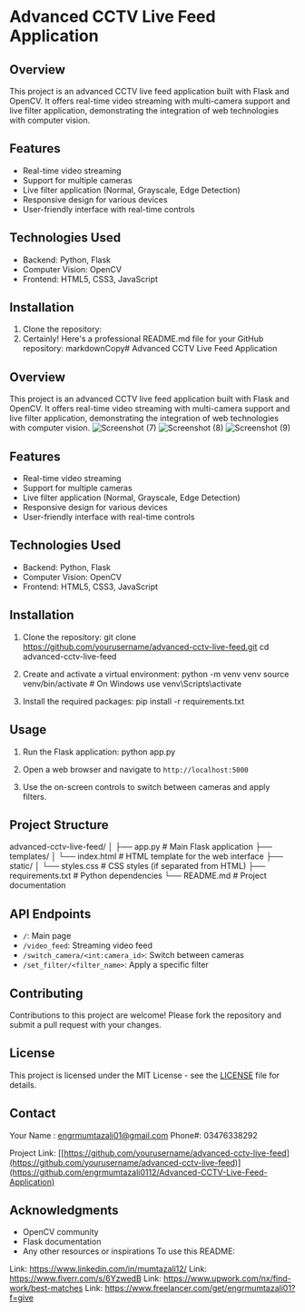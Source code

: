 # Advanced CCTV Live Feed Application

## Overview

This project is an advanced CCTV live feed application built with Flask and OpenCV. It offers real-time video streaming with multi-camera support and live filter application, demonstrating the integration of web technologies with computer vision.

## Features

- Real-time video streaming
- Support for multiple cameras
- Live filter application (Normal, Grayscale, Edge Detection)
- Responsive design for various devices
- User-friendly interface with real-time controls

## Technologies Used

- Backend: Python, Flask
- Computer Vision: OpenCV
- Frontend: HTML5, CSS3, JavaScript

## Installation

1. Clone the repository:
2. Certainly! Here's a professional README.md file for your GitHub repository:
markdownCopy# Advanced CCTV Live Feed Application

## Overview

This project is an advanced CCTV live feed application built with Flask and OpenCV. It offers real-time video streaming with multi-camera support and live filter application, demonstrating the integration of web technologies with computer vision.
![Screenshot (7)](https://github.com/engrmumtazali0112/Advanced-CCTV-Live-Feed-Application/assets/156393630/e918f89f-00eb-4c26-be24-80739af954e7)
![Screenshot (8)](https://github.com/engrmumtazali0112/Advanced-CCTV-Live-Feed-Application/assets/156393630/ece57abf-2d14-4cd5-95f3-994236572ee6)
![Screenshot (9)](https://github.com/engrmumtazali0112/Advanced-CCTV-Live-Feed-Application/assets/156393630/502e2b6e-5c28-4c65-be79-3ec4141fa986)




## Features

- Real-time video streaming
- Support for multiple cameras
- Live filter application (Normal, Grayscale, Edge Detection)
- Responsive design for various devices
- User-friendly interface with real-time controls

## Technologies Used

- Backend: Python, Flask
- Computer Vision: OpenCV
- Frontend: HTML5, CSS3, JavaScript

## Installation

1. Clone the repository:
git clone https://github.com/yourusername/advanced-cctv-live-feed.git
cd advanced-cctv-live-feed

2. Create and activate a virtual environment:
python -m venv venv
source venv/bin/activate  # On Windows use venv\Scripts\activate

3. Install the required packages:
pip install -r requirements.txt

## Usage

1. Run the Flask application:
python app.py

2. Open a web browser and navigate to `http://localhost:5000`

3. Use the on-screen controls to switch between cameras and apply filters.

## Project Structure
advanced-cctv-live-feed/
│
├── app.py                 # Main Flask application
├── templates/
│   └── index.html         # HTML template for the web interface
├── static/
│   └── styles.css         # CSS styles (if separated from HTML)
├── requirements.txt       # Python dependencies
└── README.md              # Project documentation

## API Endpoints

- `/`: Main page
- `/video_feed`: Streaming video feed
- `/switch_camera/<int:camera_id>`: Switch between cameras
- `/set_filter/<filter_name>`: Apply a specific filter

## Contributing

Contributions to this project are welcome! Please fork the repository and submit a pull request with your changes.

## License

This project is licensed under the MIT License - see the [LICENSE](LICENSE) file for details.

## Contact

Your Name : engrmumtazali01@gmail.com
Phone#: 03476338292

Project Link: [[https://github.com/yourusername/advanced-cctv-live-feed](https://github.com/yourusername/advanced-cctv-live-feed)](https://github.com/engrmumtazali0112/Advanced-CCTV-Live-Feed-Application)

## Acknowledgments

- OpenCV community
- Flask documentation
- Any other resources or inspirations
To use this README:

Link: https://www.linkedin.com/in/mumtazali12/
Link: https://www.fiverr.com/s/6YzwedB
Link: https://www.upwork.com/nx/find-work/best-matches
Link: https://www.freelancer.com/get/engrmumtazali01?f=give
